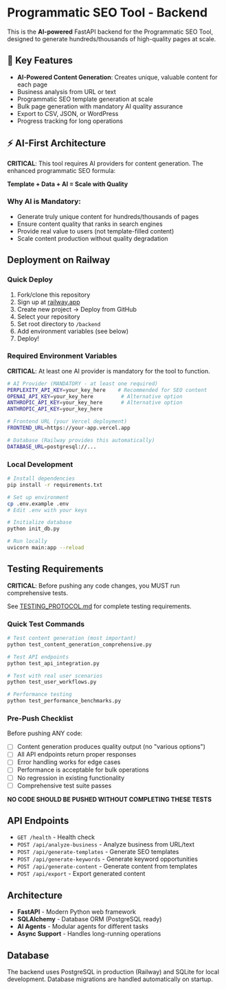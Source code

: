 # Programmatic SEO Tool - Backend

This is the **AI-powered** FastAPI backend for the Programmatic SEO Tool, designed to generate hundreds/thousands of high-quality pages at scale.

## 🚀 Key Features

- **AI-Powered Content Generation**: Creates unique, valuable content for each page
- Business analysis from URL or text
- Programmatic SEO template generation at scale
- Bulk page generation with mandatory AI quality assurance
- Export to CSV, JSON, or WordPress
- Progress tracking for long operations

## ⚡ AI-First Architecture

**CRITICAL**: This tool requires AI providers for content generation. The enhanced programmatic SEO formula:

**Template + Data + AI = Scale with Quality**

### Why AI is Mandatory:
- Generate truly unique content for hundreds/thousands of pages
- Ensure content quality that ranks in search engines  
- Provide real value to users (not template-filled content)
- Scale content production without quality degradation

## Deployment on Railway

### Quick Deploy

1. Fork/clone this repository
2. Sign up at [railway.app](https://railway.app)
3. Create new project → Deploy from GitHub
4. Select your repository
5. Set root directory to `/backend`
6. Add environment variables (see below)
7. Deploy!

### Required Environment Variables

**CRITICAL**: At least one AI provider is mandatory for the tool to function.

```bash
# AI Provider (MANDATORY - at least one required)
PERPLEXITY_API_KEY=your_key_here    # Recommended for SEO content
OPENAI_API_KEY=your_key_here         # Alternative option
ANTHROPIC_API_KEY=your_key_here      # Alternative option
ANTHROPIC_API_KEY=your_key_here

# Frontend URL (your Vercel deployment)
FRONTEND_URL=https://your-app.vercel.app

# Database (Railway provides this automatically)
DATABASE_URL=postgresql://...
```

### Local Development

```bash
# Install dependencies
pip install -r requirements.txt

# Set up environment
cp .env.example .env
# Edit .env with your keys

# Initialize database
python init_db.py

# Run locally
uvicorn main:app --reload
```

## Testing Requirements

**CRITICAL**: Before pushing any code changes, you MUST run comprehensive tests.

See [TESTING_PROTOCOL.md](../TESTING_PROTOCOL.md) for complete testing requirements.

### Quick Test Commands

```bash
# Test content generation (most important)
python test_content_generation_comprehensive.py

# Test API endpoints
python test_api_integration.py

# Test with real user scenarios
python test_user_workflows.py

# Performance testing
python test_performance_benchmarks.py
```

### Pre-Push Checklist

Before pushing ANY code:
- [ ] Content generation produces quality output (no "various options")
- [ ] All API endpoints return proper responses
- [ ] Error handling works for edge cases
- [ ] Performance is acceptable for bulk operations
- [ ] No regression in existing functionality
- [ ] Comprehensive test suite passes

**NO CODE SHOULD BE PUSHED WITHOUT COMPLETING THESE TESTS**

## API Endpoints

- `GET /health` - Health check
- `POST /api/analyze-business` - Analyze business from URL/text
- `POST /api/generate-templates` - Generate SEO templates
- `POST /api/generate-keywords` - Generate keyword opportunities
- `POST /api/generate-content` - Generate content from templates
- `POST /api/export` - Export generated content

## Architecture

- **FastAPI** - Modern Python web framework
- **SQLAlchemy** - Database ORM (PostgreSQL ready)
- **AI Agents** - Modular agents for different tasks
- **Async Support** - Handles long-running operations

## Database

The backend uses PostgreSQL in production (Railway) and SQLite for local development.
Database migrations are handled automatically on startup.